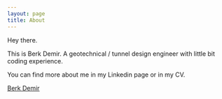 ```yaml
---
layout: page
title: About
---
```


Hey there.

This is Berk Demir. A geotechnical / tunnel design engineer with little bit coding experience. 

You can find more about me in my Linkedin page or in my CV.

<div class="badge-base LI-profile-badge" data-locale="en_US" data-size="medium" data-theme="light" data-type="VERTICAL" data-vanity="bdberkdemir" data-version="v1"><a class="badge-base__link LI-simple-link" href="https://tr.linkedin.com/in/bdberkdemir?trk=profile-badge">Berk Demir</a></div>

